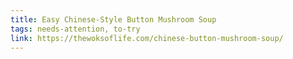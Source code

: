 ```yaml
---
title: Easy Chinese-Style Button Mushroom Soup
tags: needs-attention, to-try
link: https://thewoksoflife.com/chinese-button-mushroom-soup/
---
```


